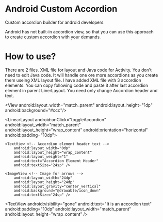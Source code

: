 # Android Custom Accordion
Custom accordion builder for android developers

Android has not built-in accordion view, so that you can use this approach to create custom accordion with your demands.

# How to use?

There are 2 files. XML file for layout and Java code for Activity.
You don't need to edit Java code. It will handle one ore more accordions as you create them useing XML layout file.
I have added XML file with 3 accordion elements. You can copy following code and paste it after last accordion element in parent LinerLayout. You need only change Accordion header and text.

<View <!-- Divider line between accordion elements, no need for first one -->
    android:layout_width="match_parent"
    android:layout_height="1dp"
    android:background="#ccc"/>

<LinearLayout
    android:onClick="toggleAccordion" <!-- toggleAccordion method will be invoked whihin Activity Java code -->
    android:layout_width="match_parent"
    android:layout_height="wrap_content"
    android:orientation="horizontal"
    android:padding="10dp">

    <TextView <!-- Accordion element header text -->
        android:layout_width="0dp"
        android:layout_height="wrap_content"
        android:layout_weight="1"
        android:text="Accordion Element Header"
        android:textSize="24sp" />

    <ImageView <!-- Image for arrows -->
        android:layout_width="24dp"
        android:layout_height="24dp"
        android:layout_gravity="center_vertical"
        android:background="@drawable/icon_down"
        android:textSize="24sp" />

</LinearLayout>

<TextView <!-- Accordion text -->
    android:visibility="gone"
    android:text="It is an accordion text"
    android:padding="10dp"
    android:layout_width="match_parent"
    android:layout_height="wrap_content" />

